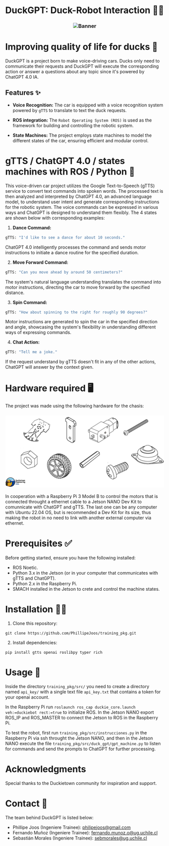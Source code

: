 # DuckGPT: Duck-Robot Interaction 🦆🤖
<h3 align="center">
    <img src="src/media/DuckGPT_banner.png" alt="Banner">
</h3>

# Improving quality of life for ducks 🍃

DuckGPT is a project born to make voice-driving cars. Ducks only need to communicate their requests and DuckGPT will execute the corresponding action or answer a questions about any topic since it's powered by ChatGPT 4.0 IA.

## Features ✨

- **Voice Recognition:** The car is equipped with a voice recognition system powered by ```gTTS``` to translate to text the duck requests.

- **ROS integration:** The ```Robot Operating System (ROS)``` is used as the framework for building and controlling the robotic system.

- **State Machines:** The project employs state machines to model the different states of the car, ensuring efficient and modular control.

# gTTS / ChatGPT 4.0 / states machines with ROS / Python 🐍

This voice-driven car project utilizes the Google Text-to-Speech (gTTS) service to convert text commands into spoken words. The processed text is then analyzed and interpreted by ChatGPT 4.0, an advanced language model, to understand user intent and generate corresponding instructions for the robotic system. The voice commands can be expressed in various ways and ChatGPT is designed to understand them flexibly. The 4 states are shown below with corresponding examples:

1. **Dance Command:**

```python
gTTS: "I'd like to see a dance for about 10 seconds."
```

ChatGPT 4.0 intelligently processes the command and sends motor instructions to initiate a dance routine for the specified duration.

2. **Move Forward Command:**

```python
gTTS: "Can you move ahead by around 50 centimeters?"
```

The system's natural language understanding translates the command into motor instructions, directing the car to move forward by the specified distance.

3. **Spin Command:**

```python
gTTS: "How about spinning to the right for roughly 90 degrees?"
```

Motor instructions are generated to spin the car in the specified direction and angle, showcasing the system's flexibility in understanding different ways of expressing commands.

4. **Chat Action:**

```python
gTTS: "Tell me a joke."
```

If the request understand by gTTS doesn't fit in any of the other actions, ChatGPT will answer by the context given.

# Hardware required 🖥️ 

The project was made using the following hardware for the chasis:

<h3 align="center">
    <img src="src/media/chasis.png" alt="Chasis">
</h3>

In cooperation with a Raspberry Pi 3 Model B to control the motors that is connected throught a ethernet cable to a Jetson NANO Dev Kit to comunnicate with ChatGPT and gTTS. The last one can be any computer with Ubuntu 22.04 OS, but is recommended a Dev Kit for its size, thus making the robot in no need to link with another external computer via ethernet.

# Prerequisites ✅

Before getting started, ensure you have the following installed:

- ROS Noetic.
- Python 3.x in the Jetson (or in your computer that communicates with gTTS and ChatGPT).
- Python 2.x in the Raspberry Pi.
- SMACH installed in the Jetson to crete and control the machine states.

# Installation 👨‍💻

1. Clone this repository:

```shell
git clone https://github.com/PhillipeJoos/training_pkg.git
```

2. Install dependencies:

```shell
pip install gtts openai roslibpy typer rich
```

# Usage 🔧

Inside the directory ```training_pkg/src/``` you need to create a directory named ```api_key/``` with a single text file ```api_key.txt``` that contains a token for your openai account.

In the Raspberry Pi run ```roslaunch ros_cap duckie_core.launch veh:=duckiebot rect:=true``` to initialize ROS. In the Jetson NANO export ROS_IP and ROS_MASTER to connect the Jetson to ROS in the Raspberry Pi.

To test the robot, first run ```training_pkg/src/instrucciones.py``` in the Raspberry Pi via ssh throught the Jetson NANO, and then in the Jetson NANO execute the file ```training_pkg/src/duck_gpt/gpt_machine.py``` to listen for commands and send the prompts to ChatGPT for further processing.

# Acknowledgments

Special thanks to the Duckietown community for inspiration and support.

# Contact 📲

The team behind DuckGPT is listed below:

- Phillipe Joos (Ingeniere Trainee): philipejoos@gmail.com
- Fernando Muñoz (Ingeniere Trainee): fernando.munoz.o@ug.uchile.cl
- Sebastián Morales (Ingeniere Trainee): sebmorales@ug.uchile.cl